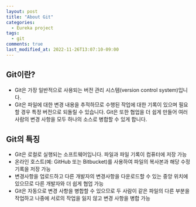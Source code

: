 ```yaml
---
layout: post
title: "About Git"
categories:
  - Eureka project
tags:
  - git
comments: true
last_modified_at: 2022-11-26T13:07:10-09:00
---
```


## Git이란?

- Git은 가장 일반적으로 사용되는 버전 관리 시스템(version control system)입니다.
- Git은 파일에 대한 변경 내용을 추적하므로 수행된 작업에 대한 기록이 있으며 필요할 경우 특정 버전으로 되돌릴 수 있습니다. Git은 또한 협업을 더 쉽게 만들어 여러 사람의 변경 사항을 모두 하나의 소스로 병합할 수 있게 합니다. 

## Git의 특징

* Git은 로컬로 실행되는 소프트웨어입니다. 파일과 파일 기록이 컴퓨터에 저장 가능
* 온라인 호스트(예: GitHub 또는 Bitbucket)를 사용하여 파일의 복사본과 해당 수정 기록을 저장 가능 
* 변경사항을 업로드하고 다른 개발자의 변경사항을 다운로드할 수 있는 중앙 위치에 있으므로 다른 개발자와 더 쉽게 협업 가능 
* Git은 자동으로 변경 사항을 병합할 수 있으므로 두 사람이 같은 파일의 다른 부분을 작업하고 나중에 서로의 작업을 잃지 않고 변경 사항을 병합 가능

